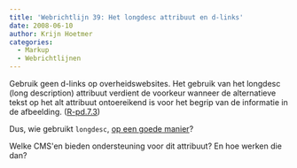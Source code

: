 ```yaml
---
title: 'Webrichtlijn 39: Het longdesc attribuut en d-links'
date: 2008-06-10
author: Krijn Hoetmer
categories: 
  - Markup
  - Webrichtlijnen
---
```

Gebruik geen d-links op overheidswebsites. Het gebruik van het longdesc (long description) attribuut verdient de voorkeur wanneer de alternatieve tekst op het alt attribuut ontoereikend is voor het begrip van de informatie in de afbeelding. ([R-pd.7.3](http://www.webrichtlijnen.nl/handleiding/ontwikkeling/productie/afbeeldingen-alternatieve-tekst/longdesc-attribuut/d-links/#r-pd-7-3))

Dus, wie gebruikt `longdesc`, [op een goede manier](http://www.webrichtlijnen.nl/handleiding/ontwikkeling/productie/afbeeldingen-alternatieve-tekst/longdesc-attribuut/uitgebreide-beschrijvingen/)?

Welke CMS'en bieden ondersteuning voor dit attribuut? En hoe werken die dan?
